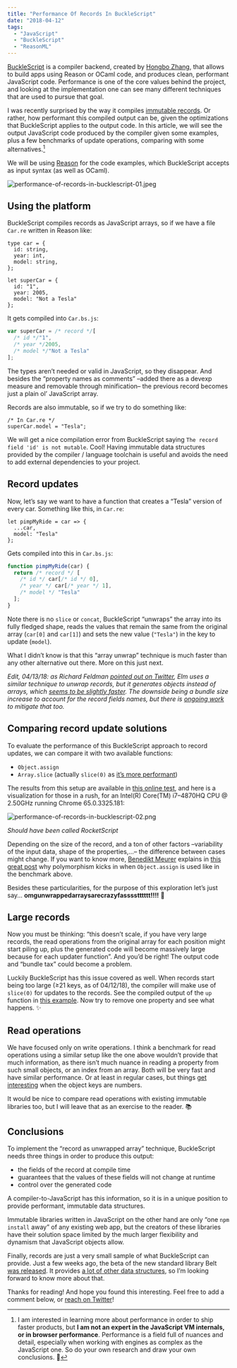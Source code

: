 ```yaml
---
title: "Performance Of Records In BuckleScript"
date: "2018-04-12"
tags:
  - "JavaScript"
  - "BuckleScript"
  - "ReasonML"
---
```


[BuckleScript](http://bucklescript.github.io/) is a compiler backend, created by [Hongbo Zhang](https://twitter.com/bobzhang1988/), that allows to build apps using Reason or OCaml code, and produces clean, performant JavaScript code. Performance is one of the core values behind the project, and looking at the implementation one can see many different techniques that are used to pursue that goal.

I was recently surprised by the way it compiles [immutable records](https://reasonml.github.io/docs/en/record.html). Or rather, how performant this compiled output can be, given the optimizations that BuckleScript applies to the output code. In this article, we will see the output JavaScript code produced by the compiler given some examples, plus a few benchmarks of update operations, comparing with some alternatives.[^disclaimer]

We will be using [Reason](https://reasonml.github.io/) for the code examples, which BuckleScript accepts as input syntax (as well as OCaml).

![performance-of-records-in-bucklescript-01.jpeg](/media/performance-of-records-in-bucklescript-01.jpeg)

## Using the platform

BuckleScript compiles records as JavaScript arrays, so if we have a file `Car.re` written in Reason like:

```reason
type car = {
  id: string,
  year: int,
  model: string,
};

let superCar = {
  id: "1",
  year: 2005,
  model: "Not a Tesla"
};
```

It gets compiled into `Car.bs.js`:

```javascript
var superCar = /* record */[
  /* id */"1",
  /* year */2005,
  /* model */"Not a Tesla"
];
```

The types aren’t needed or valid in JavaScript, so they disappear. And besides the “property names as comments” –added there as a devexp measure and removable through minification– the previous record becomes just a plain ol’ JavaScript array.

Records are also immutable, so if we try to do something like:

```reason
/* In Car.re */
superCar.model = "Tesla";
```

We will get a nice compilation error from BuckleScript saying `The record field 'id' is not mutable`. Cool! Having immutable data structures provided by the compiler / language toolchain is useful and avoids the need to add external dependencies to your project.

## Record updates

Now, let’s say we want to have a function that creates a “Tesla” version of every car. Something like this, in `Car.re`:

```reason
let pimpMyRide = car => {
  ...car,
  model: "Tesla"
};
```

Gets compiled into this in `Car.bs.js`:

```javascript
function pimpMyRide(car) {
  return /* record */ [
    /* id */ car[/* id */ 0],
    /* year */ car[/* year */ 1],
    /* model */ "Tesla"
  ];
}
```

Note there is no `slice` or `concat`, BuckleScript “unwraps” the array into its fully fledged shape, reads the values that remain the same from the original array (`car[0]` and `car[1]`) and sets the new value (`"Tesla"`) in the key to update (`model`).

What I didn’t know is that this “array unwrap” technique is much faster than any other alternative out there. More on this just next.

_Edit, 04/13/18: as Richard Feldman [pointed out on Twitter](https://twitter.com/rtfeldman/status/984422552889151489), Elm uses a similar technique to unwrap records, but it generates objects instead of arrays, which [seems to be slightly faster](https://jsperf.com/record-updates/1). The downside being a bundle size increase to account for the record fields names, but there is [ongoing work](https://twitter.com/rtfeldman/status/984660880485961728) to mitigate that too._

## Comparing record update solutions

To evaluate the performance of this BuckleScript approach to record updates, we can compare it with two available functions:

- `Object.assign`
- `Array.slice` (actually `slice(0)` as [it’s more performant](https://stackoverflow.com/a/21514254/617787))

The results from this setup are available in [this online test](https://jsperf.com/assign-slice-and-bucklescript/1), and here is a visualization for those in a rush, for an Intel(R) Core(TM) i7–4870HQ CPU @ 2.50GHz running Chrome 65.0.3325.181:

![performance-of-records-in-bucklescript-02.png](/media/performance-of-records-in-bucklescript-02.png)

*Should have been called RocketScript*

Depending on the size of the record, and a ton of other factors –variability of the input data, shape of the properties,…– the difference between cases might change. If you want to know more, [Benedikt Meurer](https://twitter.com/bmeurer/) explains in [this great post](https://medium.com/@bmeurer/surprising-polymorphism-in-react-applications-63015b50abc) why polymorphism kicks in when `Object.assign` is used like in the benchmark above.

Besides these particularities, for the purpose of this exploration let’s just say… **omgunwrappedarraysarecrazyfasssstttttt!!!!** 🏇

## Large records

Now you must be thinking: “this doesn’t scale, if you have very large records, the read operations from the original array for each position might start piling up, plus the generated code will become massively large because for each updater function”. And you’d be right! The output code and “bundle tax” could become a problem.

Luckily BuckleScript has this issue covered as well. When records start being too large (≥21 keys, as of 04/12/18), the compiler will make use of `slice(0)` for updates to the records. See the compiled output of the `up` function in [this example](https://reasonml.github.io/en/try.html?rrjsx=true&reason=C4TwDgpgBATlC8UDeAoKUD2A7CAuKAllsADRpTADuG+AzsDEQOZnrAAWMEehxrUAMwwBXGHQbN+AggDceRUuVoEAHuMZYWSiHKz4F-CASbtg6yeSxF5fcsAh6o9DVvQQANjof7bbSh7lzTX4OAhh7b15FdCFRCMdnCxjZCHifaKdVNKcJYO1dbINyIxNgbMS89CscQt8Kf2IQINd6h1BsG0UAXwBuFE9gJwRkcg78AEYQ6nwAIgAmGZDObgmpETEoecXyaUCoSaVVWYX+Wi9HA7djU2PtqutVu0itw09dR78Anhe7djDsy6CdbZH7JOQA05ZbiOUFOc4Q4rXMrQ278aqpFH7KZtJqbE52BrtHATFC9FD9VJQYTDJAAOnptBIFD+4UxczJFMGwjAwwAFABbEAAJQgAGMAJQIAB8yHptMFItFTNCrMi4zJAypw25vNokqAA). Now try to remove one property and see what happens. ✨

## Read operations

We have focused only on write operations. I think a benchmark for read operations using a similar setup like the one above wouldn’t provide that much information, as there isn’t much nuance in reading a property from such small objects, or an index from an array. Both will be very fast and have similar performance. Or at least in regular cases, but things [get interesting](https://github.com/BuckleScript/bucklescript/issues/24#issuecomment-210981697) when the object keys are numbers.

It would be nice to compare read operations with existing immutable libraries too, but I will leave that as an exercise to the reader. 📚

## Conclusions

To implement the “record as unwrapped array” technique, BuckleScript needs three things in order to produce this output:

- the fields of the record at compile time
- guarantees that the values of these fields will not change at runtime
- control over the generated code

A compiler-to-JavaScript has this information, so it is in a unique position to provide performant, immutable data structures.

Immutable libraries written in JavaScript on the other hand are only “one `npm install` away” of any existing web app, but the creators of these libraries have their solution space limited by the much larger flexibility and dynamism that JavaScript objects allow.

Finally, records are just a very small sample of what BuckleScript can provide. Just a few weeks ago, the beta of the new standard library Belt [was released](https://bucklescript.github.io/blog/2018/03/13/a-small-step-for-bucklescript.html). It provides [a lot of other data structures](https://bucklescript.github.io/bucklescript/api/Belt.html), so I’m looking forward to know more about that.

Thanks for reading! And hope you found this interesting. Feel free to add a comment below, or [reach on Twitter](https://twitter.com/javierwchavarri)!

[^disclaimer]: I am interested in learning more about performance in order to ship faster products, but **I am not an expert in the JavaScript VM internals, or in browser performance**. Performance is a field full of nuances and detail, especially when working with engines as complex as the JavaScript one. So do your own research and draw your own conclusions. 🙌
